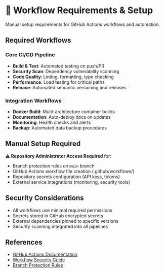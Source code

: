 # 🔄 Workflow Requirements & Setup

Manual setup requirements for GitHub Actions workflows and automation.

## Required Workflows

### Core CI/CD Pipeline
- **Build & Test**: Automated testing on push/PR
- **Security Scan**: Dependency vulnerability scanning  
- **Code Quality**: Linting, formatting, type checking
- **Performance**: Load testing for critical paths
- **Release**: Automated semantic versioning and releases

### Integration Workflows
- **Docker Build**: Multi-architecture container builds
- **Documentation**: Auto-deploy docs on updates
- **Monitoring**: Health checks and alerts
- **Backup**: Automated data backup procedures

## Manual Setup Required

⚠️ **Repository Administrator Access Required** for:

- Branch protection rules on `main` branch
- GitHub Actions workflow file creation (.github/workflows/)
- Repository secrets configuration (API keys, tokens)
- External service integrations (monitoring, security tools)

## Security Considerations

- All workflows use minimal required permissions
- Secrets stored in GitHub encrypted secrets
- External dependencies pinned to specific versions
- Security scanning integrated into all pipelines

## References

- [GitHub Actions Documentation](https://docs.github.com/en/actions)
- [Workflow Security Guide](https://docs.github.com/en/actions/security-guides)
- [Branch Protection Rules](https://docs.github.com/en/repositories/configuring-branches-and-merges-in-your-repository)